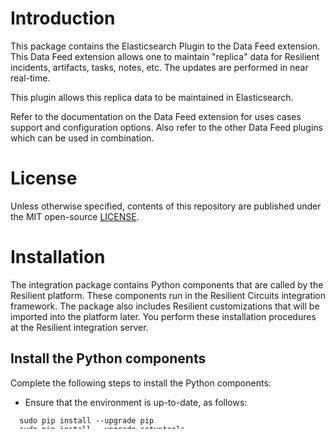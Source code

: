 # Introduction
This package contains the Elasticsearch Plugin to the Data Feed extension.  This Data Feed extension allows one to maintain "replica" data for Resilient incidents, artifacts, tasks, notes, etc.  The updates are performed in near real-time.

This plugin allows this replica data to be maintained in Elasticsearch.

Refer to the documentation on the Data Feed extension for uses cases support and configuration options. Also refer to the other Data Feed plugins which can be used in combination.

  
# License

Unless otherwise specified, contents of this repository are published under the MIT open-source
[LICENSE](LICENSE).

# Installation
  The integration package contains Python components that are called by the Resilient platform. These components run in the Resilient Circuits integration framework. The package also includes Resilient customizations that will be imported into the platform later.
  You perform these installation procedures at the Resilient integration server.
  
## Install the Python components
  Complete the following steps to install the Python components:
* Ensure that the environment is up-to-date, as follows:
```
  sudo pip install --upgrade pip
  sudo pip install --upgrade setuptools
  sudo pip install --upgrade resilient-circuits
```  
*	Run the following commands to install the package:
```
  unzip rc_data_feed-plugin-elasticsearch-<version>.zip
  [sudo] pip install --upgrade rc_data_feed-plugin-elasticsearch-<version>.tar.gz
```  
*	Configure Resilient-circuits

  The Resilient Circuits process runs as an unprivileged user, typically named integration. If you do not already have an integration user configured on your appliance, create it now. 
  Complete the following steps to configure and run the integration:
*	Using sudo, switch to the integration user, as follows:

`  sudo su - integration`
*	Use one of the following commands to create or update the resilient-circuits configuration file. Use –c for new environments or –u for existing environments.
```
  resilient-circuits config -c
  or
  resilient-circuits config –u [-l rc-data-feed-plugin-elasticsearch]
```
*	Edit the resilient-circuits configuration file, as follows:
    
     - In the [resilient] section, ensure that you provide all the information required to connect to the Resilient platform.
     - In the [elastic_feed] section, configure the settings for your elasticsearch environment.
     - In the [feeds] section, define the feed(s) you intend to use and create separate sections for each feed. For example:
```
  [feeds]
  feed_names=elastic_feed
  reload=True
  # feed_data is the default queue that will be listened to
  queue=feed_data
  
  [elastic_feed]
  class=ElasticFeed
  url=http://localhost
  port=9200
  # if using multiple organizations, consider indexes such as resilient_<org_ID>
  # each document type will append to this index as elastic 6.0 onlyl supports one document type per index
  index_prefix=resilient_
  #auth_user=
  #auth_password=
  cafile=false
```

# ElasticFeed Class
This class allows you to write all incoming data to ElasticSearch. The data representation within Elastic is referenced by index, document type (incident, note, task, artifact, etc.) and document_id (incident_id, note_id, task_id, etc.).
The following configuration items are supported:

| Key | Values | Description |
| :- | :---- | :---------- |
| class | ElasticFeed | Indicates that the section is for an ElasticSearch. |
| url | | Ex. https://eliastic.yourorg.com	URL of Elastic server. Port is specified in it’s own parameter. |
| port | | Ex. 9200	Default is 9200 |
| index | | Ex. resilient	if using multiple organizations, consider indexes such as resilient<org_ID> |
| auth_user | | User and password to authenticate to ElasticSearch. | 
| auth_password	| | User and password to authenticate to ElasticSearch. | 
| cafile | True | False	Specify  ‘false’ to bypass certification authentication |

## Considerations
•	ElasticSearch allows for the updating to and deleting of individual documents. No data duplication occurs. A recently deleted custom datatable column may also not update until circuits is re-run or until the datatable is edited in the UI. 
Consult section 7.2 of the rc-data-feed documentation for datatable limitations in general.


